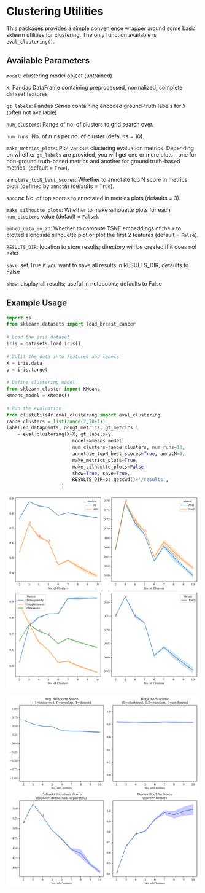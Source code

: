 # Clustering Utilities

This packages provides a simple convenience wrapper around some basic sklearn utilities for clustering. The only function available is `eval_clustering()`.

## Available Parameters

`model`: clustering model object (untrained)

`X`: Pandas DataFrame containing preprocessed, normalized, complete dataset features

`gt_labels`: Pandas Series containing encoded ground-truth labels for `X` (often not available)

`num_clusters`: Range of no. of clusters to grid search over.

`num_runs`: No. of runs per no. of cluster (defaults = 10).

`make_metrics_plots`: Plot various clustering evaluation metrics. Depending on whether `gt_labels` are provided, you will get one or more plots - one for non-ground truth-based metrics and another for ground truth-based metrics. (default = `True`).

`annotate_topN_best_scores`: Whether to annotate top N score in metrics plots (defined by `annotN`) (defaults = `True`).

`annotN`: No. of top scores to annotated in metrics plots (defaults = 3).

`make_silhoutte_plots`: Whether to make silhouette plots for each `num_clusters` value (default = `False`).

`embed_data_in_2d`: Whether to compute TSNE embeddings of the `X` to plotted alongside silhouette plot or plot the first 2 features (default = `False`).

`RESULTS_DIR`: location to store results; directory will be created if it does not exist

`save`: set True if you want to save all results in RESULTS_DIR; defaults to False

`show`: display all results; useful in notebooks; defaults to False

## Example Usage
```python
import os
from sklearn.datasets import load_breast_cancer

# Load the iris dataset
iris = datasets.load_iris()

# Split the data into features and labels
X = iris.data
y = iris.target

# Define clustering model
from sklearn.cluster import KMeans
kmeans_model = KMeans()

# Run the evaluation
from clustutils4r.eval_clustering import eval_clustering
range_clusters = list(range(2,10+1))
labelled_datapoints, nongt_metrics, gt_metrics \
    = eval_clustering(X=X, gt_labels=y,
                        model=kmeans_model,
                        num_clusters=range_clusters, num_runs=10,
                        annotate_topN_best_scores=True, annotN=3,
                        make_metrics_plots=True,
                        make_silhoutte_plots=False,
                        show=True, save=True, 
                        RESULTS_DIR=os.getcwd()+'/results',
                    )

```
<!-- ### GT Metrics-->
![cm](tests/example_clustering/results/feats_clustering_gt_metrics.png)
<!-- ![cm](https://github.com/rutujagurav/bcutils4r/blob/master/tests/example_classification/results/confusion_matrix.png) -->

<!-- ### Non GT Metrics -->
![roc](tests/example_clustering/results/feats_clustering_nongt_metrics.png)
<!-- ![roc](https://github.com/rutujagurav/bcutils4r/blob/master/tests/example_classification/results/classwise_roc_curve.png) -->